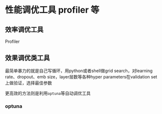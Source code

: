 # 性能调优工具 profiler 等

## 效率调优工具

Profiler


## 效果调优类工具

最简单暴力的就是自己写循环，用python或者shell做grid search，对learning rate、dropout、emb size，layer层数等各种hyper parameters在validation set上做验证，选择最佳参数

更高效的方法则是利用`optuna`等自动调优工具

### optuna

